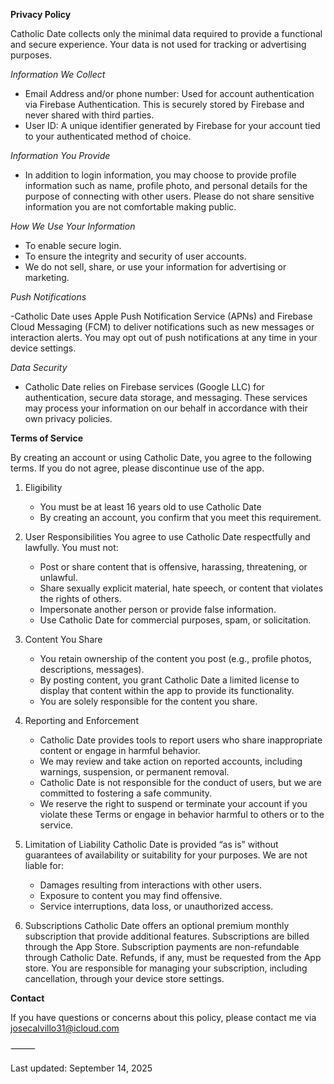 **Privacy Policy**

Catholic Date collects only the minimal data required to provide a functional and secure experience. Your data is not used for tracking or advertising purposes.

*Information We Collect*

- Email Address and/or phone number: Used for account authentication via Firebase Authentication. This is securely stored by Firebase and never shared with third parties.
- User ID: A unique identifier generated by Firebase for your account tied to your authenticated method of choice.

*Information You Provide*

- In addition to login information, you may choose to provide profile information such as name, profile photo, and personal details for the purpose of connecting with other users. Please do not share sensitive information you are not comfortable making public.

*How We Use Your Information*

- To enable secure login.
- To ensure the integrity and security of user accounts.
- We do not sell, share, or use your information for advertising or marketing.

*Push Notifications*

-Catholic Date uses Apple Push Notification Service (APNs) and Firebase Cloud Messaging (FCM) to deliver notifications such as new messages or interaction alerts. You may opt out of push notifications at any time in your device settings.

*Data Security*

- Catholic Date relies on Firebase services (Google LLC) for authentication, secure data storage, and messaging. These services may process your information on our behalf in accordance with their own privacy policies.

**Terms of Service**

By creating an account or using Catholic Date, you agree to the following terms. If you do not agree, please discontinue use of the app.

1. Eligibility
    - You must be at least 16 years old to use Catholic Date
    - By creating an account, you confirm that you meet this requirement.

2. User Responsibilities
You agree to use Catholic Date respectfully and lawfully. You must not:
    - Post or share content that is offensive, harassing, threatening, or unlawful.
    - Share sexually explicit material, hate speech, or content that violates the rights of others.
    - Impersonate another person or provide false information.
    - Use Catholic Date for commercial purposes, spam, or solicitation.

3. Content You Share
    - You retain ownership of the content you post (e.g., profile photos, descriptions, messages).
    - By posting content, you grant Catholic Date a limited license to display that content within the app to provide its functionality.
    - You are solely responsible for the content you share.

4. Reporting and Enforcement
    - Catholic Date provides tools to report users who share inappropriate content or engage in harmful behavior.
    - We may review and take action on reported accounts, including warnings, suspension, or permanent removal.
    - Catholic Date is not responsible for the conduct of users, but we are committed to fostering a safe community.
    - We reserve the right to suspend or terminate your account if you violate these Terms or engage in behavior harmful to others or to the service.

5. Limitation of Liability
Catholic Date is provided “as is” without guarantees of availability or suitability for your purposes. We are not liable for:
    - Damages resulting from interactions with other users.
    - Exposure to content you may find offensive.
    - Service interruptions, data loss, or unauthorized access.

6. Subscriptions
Catholic Date offers an optional premium monthly subscription that provide additional features. Subscriptions are billed through the App Store. Subscription payments are non-refundable through Catholic Date. Refunds, if any, must be requested from the App store. You are responsible for managing your subscription, including cancellation, through your device store settings.


**Contact**

If you have questions or concerns about this policy, please contact me via josecalvillo31@icloud.com

⸻

Last updated: September 14, 2025
